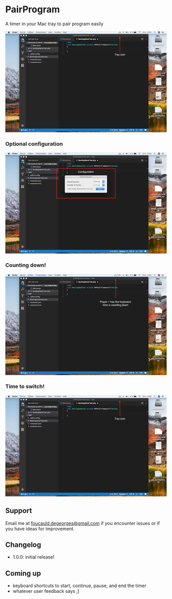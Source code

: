 # PairProgram

A timer in your Mac tray to pair program easily

![base](./images/base.png)

### Optional configuration
![configure](./images/config.png)

### Counting down!
![base](./images/running.png)

### Time to switch!
![base](./images/base.png)

## Support
Email me at foucauld.degeorges@gmail.com if you encounter issues or if you have ideas for improvement.

## Changelog

 - 1.0.0: initial release!

## Coming up

 - keyboard shortcuts to start, continue, pause, and end the timer
 - whatever user feedback says ;)
